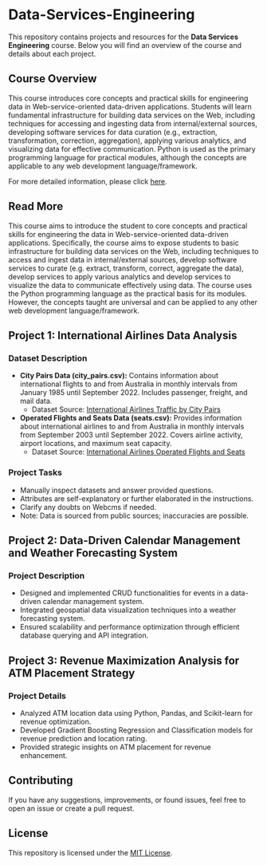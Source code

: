# Data-Services-Engineering

This repository contains projects and resources for the **Data Services Engineering** course. Below you will find an overview of the course and details about each project.

## Course Overview

This course introduces core concepts and practical skills for engineering data in Web-service-oriented data-driven applications. Students will learn fundamental infrastructure for building data services on the Web, including techniques for accessing and ingesting data from internal/external sources, developing software services for data curation (e.g., extraction, transformation, correction, aggregation), applying various analytics, and visualizing data for effective communication. Python is used as the primary programming language for practical modules, although the concepts are applicable to any web development language/framework.

For more detailed information, please click [here](#read-more).

## Read More

This course aims to introduce the student to core concepts and practical skills for engineering the data in Web-service-oriented data-driven applications. Specifically, the course aims to expose students to basic infrastructure for building data services on the Web, including techniques to access and ingest data in internal/external sources, develop software services to curate (e.g. extract, transform, correct, aggregate the data), develop services to apply various analytics and develop services to visualize the data to communicate effectively using data. The course uses the Python programming language as the practical basis for its modules. However, the concepts taught are universal and can be applied to any other web development language/framework.

## Project 1: International Airlines Data Analysis

### Dataset Description
- **City Pairs Data (city_pairs.csv):** Contains information about international flights to and from Australia in monthly intervals from January 1985 until September 2022. Includes passenger, freight, and mail data.
    - Dataset Source: [International Airlines Traffic by City Pairs](https://data.gov.au/data/dataset/international-airlines-traffic-by-city-pairs/resource/ebcafd83-9514-4f72-a995-fe7ee90cb9da)
- **Operated Flights and Seats Data (seats.csv):** Provides information about international airlines to and from Australia in monthly intervals from September 2003 until September 2022. Covers airline activity, airport locations, and maximum seat capacity.
    - Dataset Source: [International Airlines Operated Flights and Seats](https://data.datahub.freightaustralia.gov.au/dataset/international-airlines-operated-flights-andseats)

### Project Tasks
- Manually inspect datasets and answer provided questions.
- Attributes are self-explanatory or further elaborated in the instructions.
- Clarify any doubts on Webcms if needed.
- Note: Data is sourced from public sources; inaccuracies are possible.

## Project 2: Data-Driven Calendar Management and Weather Forecasting System

### Project Description
- Designed and implemented CRUD functionalities for events in a data-driven calendar management system.
- Integrated geospatial data visualization techniques into a weather forecasting system.
- Ensured scalability and performance optimization through efficient database querying and API integration.

## Project 3: Revenue Maximization Analysis for ATM Placement Strategy

### Project Details
- Analyzed ATM location data using Python, Pandas, and Scikit-learn for revenue optimization.
- Developed Gradient Boosting Regression and Classification models for revenue prediction and location rating.
- Provided strategic insights on ATM placement for revenue enhancement.

## Contributing
If you have any suggestions, improvements, or found issues, feel free to open an issue or create a pull request.

## License
This repository is licensed under the [MIT License](LICENSE).
